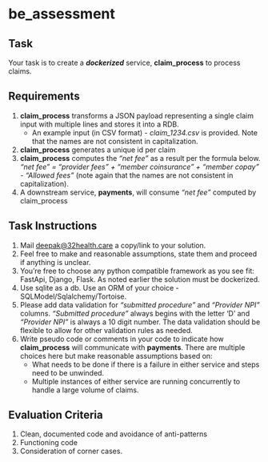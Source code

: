 # be_assessment

## Task
Your task is to create a **_dockerized_** service, **claim_process**  to process claims. 

## Requirements
1. **claim_process** transforms a JSON payload representing a single claim input with multiple lines and stores it into a RDB.
   - An example input (in CSV format) - *claim_1234.csv* is provided. Note that the names are not consistent in capitalization.
2. **claim_process** generates a unique id per claim
3. **claim_process** computes the *“net fee”* as a result per the formula below.
*“net fee” = “provider fees” + “member coinsurance” + “member copay” - “Allowed fees”* (note again that the names are not consistent in capitalization).
4. A downstream service, **payments**, will consume *“net fee”* computed by claim_process


## Task Instructions
1. Mail deepak@32health.care a copy/link to your solution.
2. Feel free to make and reasonable assumptions, state them and proceed if anything is unclear.
3. You’re free to choose any python compatible framework as you see fit: FastApi, Django, Flask. As noted earlier the solution must be dockerized.
4. Use sqlite as a db. Use an ORM of your choice - SQLModel/Sqlalchemy/Tortoise.
5. Please add data validation for *“submitted procedure”* and *“Provider NPI”* columns. *“Submitted procedure”* always begins with the letter ‘D’ and *“Provider NPI”* is always a 10 digit number. The data validation should be flexible to allow for other validation rules as needed.
6. Write pseudo code or comments in your code to indicate how **claim_process** will communicate with **payments**. There are multiple choices here but make reasonable assumptions based on:
   - What needs to be done if there is a failure in either service and steps need to be unwinded.
   - Multiple instances of either service are running concurrently to handle a large volume of claims.

## Evaluation Criteria
1. Clean, documented code and avoidance of anti-patterns
2. Functioning code
3. Consideration of corner cases.
